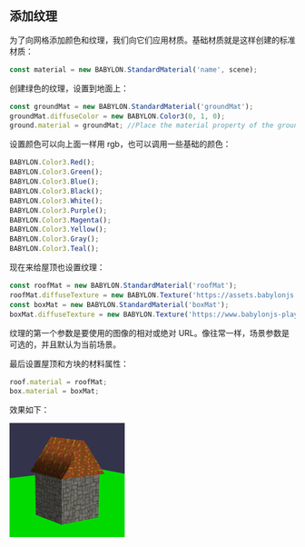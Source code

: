 ## 添加纹理

为了向网格添加颜色和纹理，我们向它们应用材质。基础材质就是这样创建的标准材质：

```javascript
const material = new BABYLON.StandardMaterial('name', scene);
```

创建绿色的纹理，设置到地面上：

```javascript
const groundMat = new BABYLON.StandardMaterial('groundMat');
groundMat.diffuseColor = new BABYLON.Color3(0, 1, 0);
ground.material = groundMat; //Place the material property of the ground
```

设置颜色可以向上面一样用 rgb，也可以调用一些基础的颜色：

```javascript
BABYLON.Color3.Red();
BABYLON.Color3.Green();
BABYLON.Color3.Blue();
BABYLON.Color3.Black();
BABYLON.Color3.White();
BABYLON.Color3.Purple();
BABYLON.Color3.Magenta();
BABYLON.Color3.Yellow();
BABYLON.Color3.Gray();
BABYLON.Color3.Teal();
```

现在来给屋顶也设置纹理：

```javascript
const roofMat = new BABYLON.StandardMaterial('roofMat');
roofMat.diffuseTexture = new BABYLON.Texture('https://assets.babylonjs.com/environments/roof.jpg', scene);
const boxMat = new BABYLON.StandardMaterial('boxMat');
boxMat.diffuseTexture = new BABYLON.Texture('https://www.babylonjs-playground.com/textures/floor.png');
```

纹理的第一个参数是要使用的图像的相对或绝对 URL。像往常一样，场景参数是可选的，并且默认为当前场景。

最后设置屋顶和方块的材料属性：

```javascript
roof.material = roofMat;
box.material = boxMat;
```

效果如下：

![Alt text](image-2.png)
